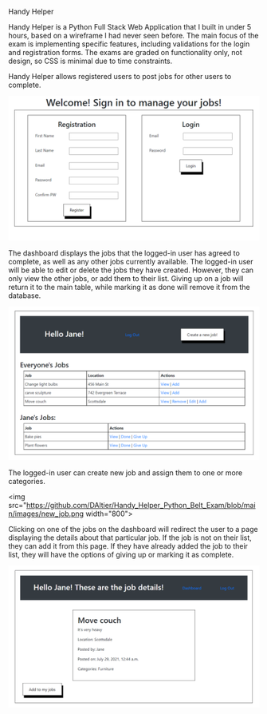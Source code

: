 Handy Helper

Handy Helper is a Python Full Stack Web Application that I built in under 5 hours, based on a wireframe I had never seen before. 
The main focus of the exam is implementing specific features, including validations for the login and registration forms. 
The exams are graded on functionality only, not design, so CSS is minimal due to time constraints.

Handy Helper allows registered users to post jobs for other users to complete.

<img src="https://github.com/DAltier/Handy_Helper_Python_Belt_Exam/blob/main/images/login_reg.png" width="800">

The dashboard displays the jobs that the logged-in user has agreed to complete, as well as any other jobs currently available.
The logged-in user will be able to edit or delete the jobs they have created.
However, they can only view the other jobs, or add them to their list.
Giving up on a job will return it to the main table, while marking it as done will remove it from the database.

<img src="https://github.com/DAltier/Handy_Helper_Python_Belt_Exam/blob/main/images/dashboard.png" width="800">

The logged-in user can create new job and assign them to one or more categories.

<img src="https://github.com/DAltier/Handy_Helper_Python_Belt_Exam/blob/main/images/new_job.png width="800">

Clicking on one of the jobs on the dashboard will redirect the user to a page displaying the details about that particular job.
If the job is not on their list, they can add it from this page.
If they have already added the job to their list, they will have the options of giving up or marking it as complete.

<img src="https://github.com/DAltier/Handy_Helper_Python_Belt_Exam/blob/main/images/job_details.png" width="800">